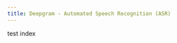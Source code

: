 ```yaml
---
title: Deepgram - Automated Speech Recognition (ASR)
---
```

test index

<Panel align="left" text="Deepgram provides developers with the tools you need to easily add AI speech recognition to applications. We can handle practically any audio file format and deliver at lightning speed for the best voice experiences." image="https://res.cloudinary.com/deepgram/image/upload/v1633810498/bubble-left-border.png"></Panel>

<Panel align="right" text="blah deee blah" image="https://res.cloudinary.com/deepgram/image/upload/v1633810498/bubble-right-border.png"></Panel>